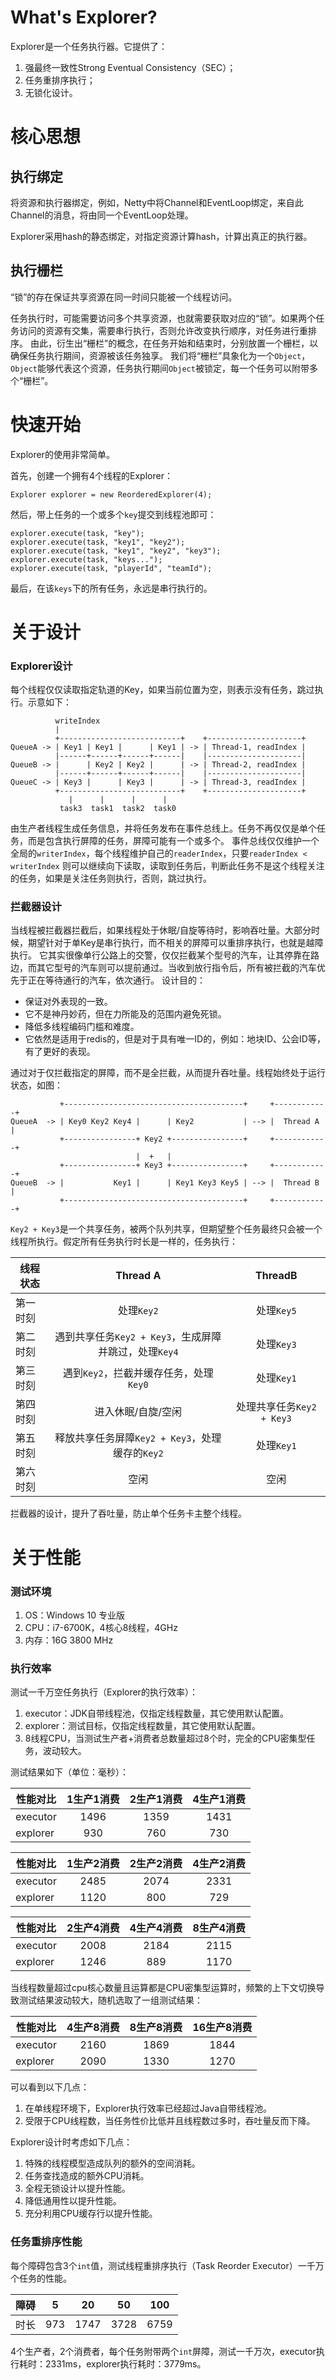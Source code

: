 # What's Explorer?

Explorer是一个任务执行器。它提供了：

1. 强最终一致性Strong Eventual Consistency（SEC）；
2. 任务重排序执行；
3. 无锁化设计。

# 核心思想

## 执行绑定

将资源和执行器绑定，例如，Netty中将Channel和EventLoop绑定，来自此Channel的消息，将由同一个EventLoop处理。

Explorer采用hash的静态绑定，对指定资源计算hash，计算出真正的执行器。

## 执行栅栏

“锁”的存在保证共享资源在同一时间只能被一个线程访问。

任务执行时，可能需要访问多个共享资源，也就需要获取对应的“锁”。如果两个任务访问的资源有交集，需要串行执行，否则允许改变执行顺序，对任务进行重排序。
由此，衍生出“栅栏”的概念，在任务开始和结束时，分别放置一个栅栏，以确保任务执行期间，资源被该任务独享。
我们将“栅栏”具象化为一个`Object`，`Object`能够代表这个资源，任务执行期间`Object`被锁定，每一个任务可以附带多个“栅栏”。

# 快速开始

Explorer的使用非常简单。

首先，创建一个拥有4个线程的Explorer：

```
Explorer explorer = new ReorderedExplorer(4);
```

然后，带上任务的一个或多个`key`提交到线程池即可：

```
explorer.execute(task, "key");
explorer.execute(task, "key1", "key2");
explorer.execute(task, "key1", "key2", "key3");
explorer.execute(task, "keys...");
explorer.execute(task, "playerId", "teamId");
```

最后，在该`keys`下的所有任务，永远是串行执行的。

# 关于设计

### Explorer设计

每个线程仅仅读取指定轨道的Key，如果当前位置为空，则表示没有任务，跳过执行。示意如下：

```
          writeIndex
          |
          +---------------------------+    +---------------------+
QueueA -> | Key1 | Key1 |      | Key1 | -> | Thread-1, readIndex |
          |------+------+------+------|    |---------------------|
QueueB -> |      | Key2 | Key2 |      | -> | Thread-2, readIndex |
          |------+------+------+------|    |---------------------|
QueueC -> | Key3 |      | Key3 |      | -> | Thread-3, readIndex |
          +---------------------------+    +---------------------+
             |      |      |      |
           task3  task1  task2  task0
```

由生产者线程生成任务信息，并将任务发布在事件总线上。任务不再仅仅是单个任务，而是包含执行屏障的任务，屏障可能有一个或多个。
事件总线仅仅维护一个全局的`writerIndex`，每个线程维护自己的`readerIndex`，只要`readerIndex < writerIndex`
则可以继续向下读取，读取到任务后，判断此任务不是这个线程关注的任务，如果是关注任务则执行，否则，跳过执行。

### 拦截器设计

当线程被拦截器拦截后，如果线程处于休眠/自旋等待时，影响吞吐量。大部分时候，期望针对于单Key是串行执行，而不相关的屏障可以重排序执行，也就是越障执行。
它其实很像单行公路上的交警，仅仅拦截某个型号的汽车，让其停靠在路边，而其它型号的汽车则可以提前通过。当收到放行指令后，所有被拦截的汽车优先于正在等待通行的汽车，依次通行。
设计目的：
<ul>
    <li>保证对外表现的一致。</li>
    <li>它不是神丹妙药，但在力所能及的范围内避免死锁。</li>
    <li>降低多线程编码门槛和难度。</li>
    <li>它依然是适用于redis的，但是对于具有唯一ID的，例如：地块ID、公会ID等，有了更好的表现。</li>
</ul>
通过对于仅拦截指定的屏障，而不是全拦截，从而提升吞吐量。线程始终处于运行状态，如图：

```
           +----------------------------------------+     +------------+
QueueA  -> | Key0 Key2 Key4 |      | Key2           | --> |  Thread A  |
           +----------------+ Key2 +----------------+     +------------+
                            |  +   |
           +----------------+ Key3 +----------------+     +------------+
QueueB  -> |           Key1 |      | Key1 Key3 Key5 | --> |  Thread B  |
           +----------------------------------------+     +------------+
```

`Key2 + Key3`是一个共享任务，被两个队列共享，但期望整个任务最终只会被一个线程所执行。假定所有任务执行时长是一样的，任务执行：

线程状态 |               Thread A               |       ThreadB       |
---------|:------------------------------------:|:-------------------:|
第一时刻 |               处理`Key2`               |      处理`Key5`       |
第二时刻 | 遇到共享任务`Key2 + Key3`，生成屏障并跳过，处理`Key4` |      处理`Key3`       |
第三时刻 |      遇到`Key2`，拦截并缓存任务，处理`Key0`       |      处理`Key1`       |
第四时刻 |              进入休眠/自旋/空闲              | 处理共享任务`Key2 + Key3` |
第五时刻 |  释放共享任务屏障`Key2 + Key3`，处理缓存的`Key2`   |      处理`Key1`       |
第六时刻 |                  空闲                  |         空闲          |

拦截器的设计，提升了吞吐量，防止单个任务卡主整个线程。

# 关于性能

### 测试环境

1. OS：Windows 10 专业版
2. CPU：i7-6700K，4核心8线程，4GHz
3. 内存：16G 3800 MHz

### 执行效率

测试一千万空任务执行（Explorer的执行效率）：

1. executor：JDK自带线程池，仅指定线程数量，其它使用默认配置。
2. explorer：测试目标，仅指定线程数量，其它使用默认配置。
3. 8线程CPU，当测试生产者+消费者总数量超过8个时，完全的CPU密集型任务，波动较大。

测试结果如下（单位：毫秒）：

性能对比 | 1生产1消费 | 2生产1消费 | 4生产1消费 |
---------|:------:|:------:|:------:|
executor |  1496  | 1359 | 1431   |
explorer |  930   | 760 | 730    |

性能对比 | 1生产2消费 | 2生产2消费 | 4生产2消费 |
---------|:------:|:------:|:------:|
executor | 2485   | 2074  | 2331   |
explorer | 1120   | 800   | 729   |

性能对比 | 2生产4消费 | 4生产4消费 | 8生产4消费
---------|:------:|:------:|:------:|
executor | 2008   | 2184   | 2115   |
explorer | 1246   | 889   | 1170   |

当线程数量超过cpu核心数量且运算都是CPU密集型运算时，频繁的上下文切换导致测试结果波动较大，随机选取了一组测试结果：

性能对比 | 4生产8消费 | 8生产8消费 | 16生产8消费
---------|:------:|:------:|:------:|
executor | 2160   | 1869   | 1844   |
explorer | 2090   | 1330   | 1270   |

可以看到以下几点：

1. 在单线程环境下，Explorer执行效率已经超过Java自带线程池。
2. 受限于CPU线程数，当任务性价比低并且线程数过多时，吞吐量反而下降。

Explorer设计时考虑如下几点：

1. 特殊的线程模型造成队列的额外的空间消耗。
2. 任务查找造成的额外CPU消耗。
3. 全程无锁设计以提升性能。
4. 降低通用性以提升性能。
5. 充分利用CPU缓存行以提升性能。

### 任务重排序性能

每个障碍包含3个`int`值，测试线程重排序执行（Task Reorder Executor）一千万个任务的性能。

障碍 | 5   | 20   | 50   | 100  |
------|:------:|:------:|:------:|:------:|
时长 | 973 | 1747 | 3728 | 6759 |

4个生产者，2个消费者，每个任务附带两个`int`屏障，测试一千万次，executor执行耗时：2331ms，explorer执行耗时：3779ms。
